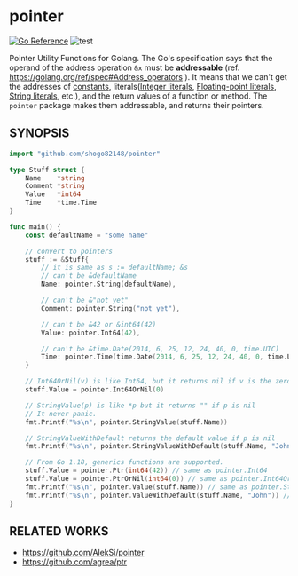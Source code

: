 # pointer

[![Go Reference](https://pkg.go.dev/badge/github.com/shogo82148/pointer.svg)](https://pkg.go.dev/github.com/shogo82148/pointer)
![test](https://github.com/shogo82148/pointer/workflows/test/badge.svg)

Pointer Utility Functions for Golang.
The Go's specification says that the operand of the address operation `&x` must be **addressable**
(ref. https://golang.org/ref/spec#Address_operators ).
It means that we can't get the addresses of [constants](https://golang.org/ref/spec#Constants),
literals([Integer literals](https://golang.org/ref/spec#Integer_literals), [Floating-point literals](https://golang.org/ref/spec#Floating-point_literals),
[String literals](https://golang.org/ref/spec#String_literals), etc.), and the return values of a function or method.
The `pointer` package makes them addressable, and returns their pointers.

## SYNOPSIS

```go
import "github.com/shogo82148/pointer"

type Stuff struct {
    Name    *string
    Comment *string
    Value   *int64
    Time    *time.Time
}

func main() {
    const defaultName = "some name"

    // convert to pointers
    stuff := &Stuff{
        // it is same as s := defaultName; &s
        // can't be &defaultName
        Name: pointer.String(defaultName),

        // can't be &"not yet"
        Comment: pointer.String("not yet"),

        // can't be &42 or &int64(42)
        Value: pointer.Int64(42),

        // can't be &time.Date(2014, 6, 25, 12, 24, 40, 0, time.UTC)
        Time: pointer.Time(time.Date(2014, 6, 25, 12, 24, 40, 0, time.UTC)),
    }

    // Int64OrNil(v) is like Int64, but it returns nil if v is the zero value.
    stuff.Value = pointer.Int64OrNil(0)

    // StringValue(p) is like *p but it returns "" if p is nil
    // It never panic.
    fmt.Printf("%s\n", pointer.StringValue(stuff.Name))

    // StringValueWithDefault returns the default value if p is nil
    fmt.Printf("%s\n", pointer.StringValueWithDefault(stuff.Name, "John"))

    // From Go 1.18, generics functions are supported.
    stuff.Value = pointer.Ptr(int64(42)) // same as pointer.Int64
    stuff.Value = pointer.PtrOrNil(int64(0)) // same as pointer.Int64OrNil
    fmt.Printf("%s\n", pointer.Value(stuff.Name)) // same as pointer.StringValue
    fmt.Printf("%s\n", pointer.ValueWithDefault(stuff.Name, "John")) // same as pointer.StringValueWithDefault
}
```

## RELATED WORKS

- https://github.com/AlekSi/pointer
- https://github.com/agrea/ptr
